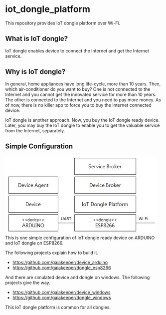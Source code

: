 # iot_dongle_platform
This repository provides IoT dongle platform over Wi-Fi.

## What is IoT dongle?
IoT dongle enables device to connect the Internet and get the Internet service.

## Why is IoT dongle?
In general, home appliances have long life-cycle, more than 10 years. Then, which air-conditioner do you want to buy? One is not connected to the Internet and you cannot get the innovated service for more than 10 years. The other is connected to the Internet and you need to pay more money. As of now, there is no killer app to force you to buy the Internet connected device.

IoT dongle is another approach. Now, you buy the IoT dongle ready device. Later, you may buy the IoT dongle to enable you to get the valuable service from the Internet, separately.

## Simple Configuration
![Alt text](/IoT_dongle_device.jpg?raw=true "Simple configuration using ARDUINO and ESP8266")
This is one simple configuration of IoT dongle ready device on ARDUINO and IoT dongle on ESP8266.

The following projects explain how to build it.
* https://github.com/gaiakeeper/device_arduino
* https://github.com/gaiakeeper/dongle_esp8266

And there are simulated device and dongle on windows. The following projects give the way.
* https://github.com/gaiakeeper/device_windows
* https://github.com/gaiakeeper/dongle_windows

This IoT dongle platform is common for all dongles.

